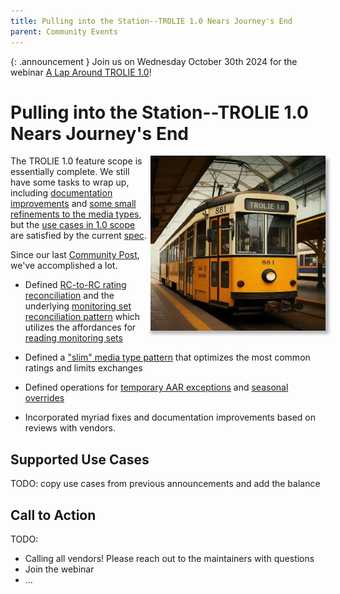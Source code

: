 ```yaml
---
title: Pulling into the Station--TROLIE 1.0 Nears Journey's End
parent: Community Events
---
```


{: .announcement }
Join us on Wednesday October 30th 2024 for the webinar [A Lap Around TROLIE 1.0](javascript:alert('TODO'))!

# Pulling into the Station--TROLIE 1.0 Nears Journey's End

<img src="../images/trolie-station.jpg" style="float:right;padding-left:5px;box-shadow: 5px 5px 5px rgba(0, 0, 0, 0.3)" width="280" height="280"/>

The TROLIE 1.0 feature scope is essentially complete. We still have some tasks
to wrap up, including [documentation improvements](https://github.com/trolie/spec/milestone/8)
and [some small refinements to the media types](https://github.com/trolie/spec/milestone/7),
but the [use cases in 1.0 scope](#supported-use-cases) are satisfied by the current [spec](https://trolie.energy/spec).

Since our last [Community Post](../community-events/), we've accomplished a lot.

* Defined [RC-to-RC rating reconciliation](../articles/RC-to-RC-reconciliation.md) and the underlying
  [monitoring set reconciliation pattern](../articles/peer-monitoring-sets.md)
  which utilizes the affordances for [reading monitoring sets](https://trolie.energy/spec#tag/Monitoring-Sets)

* Defined a ["slim" media type pattern](../articles/media-types.md#slim-media-types) that optimizes the most
  common ratings and limits exchanges

* Defined operations for [temporary AAR exceptions](https://trolie.energy/spec#tag/Temporary-AAR-Exceptions)
  and [seasonal overrides](https://trolie.energy/spec#tag/Seasonal-Overrides)

* Incorporated myriad fixes and documentation improvements based on reviews with vendors.

## Supported Use Cases

TODO: copy use cases from previous announcements and add the balance

## Call to Action

TODO:
* Calling all vendors! Please reach out to the maintainers with questions
* Join the webinar
* ...